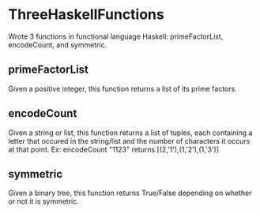 # ThreeHaskellFunctions
Wrote 3 functions in functional language Haskell: primeFactorList, encodeCount, and symmetric. 

## primeFactorList
Given a positive integer, this function returns a list of its prime factors. 
## encodeCount
Given a string or list, this function returns a list of tuples, each containing a letter that occured in the string/list and the number of characters it occurs at that point. 
Ex: 
encodeCount "1123" returns [(2,'1'),(1,'2'),(1,'3')]
## symmetric
Given a binary tree, this function returns True/False depending on whether or not it is symmetric. 
